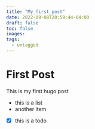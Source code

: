 ```yaml
---
title: "My_first_post"
date: 2022-09-08T20:59:44-04:00
draft: false
toc: false
images:
tags:
  - untagged
---
```

# First Post

This is my first hugo post

  * this is a list
  * another item

- [x] this is a todo
